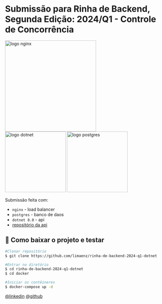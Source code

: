 # Submissão para Rinha de Backend, Segunda Edição: 2024/Q1 - Controle de Concorrência

<img src="https://upload.wikimedia.org/wikipedia/commons/c/c5/Nginx_logo.svg" alt="logo nginx" width="300" height="auto">
<br />
<img src="https://upload.wikimedia.org/wikipedia/commons/7/7d/Microsoft_.NET_logo.svg" alt="logo dotnet" width="200" height="auto">
<img src="https://upload.wikimedia.org/wikipedia/commons/2/29/Postgresql_elephant.svg" alt="logo postgres" width="200" height="auto">

Submissão feita com:
- `nginx` - load balancer
- `postgres` - banco de daos
- `dotnet 8.0` - api
- [repositório da api](https://github.com/limaenz/rinha-de-backend-2024-q1-dotnet)

## 📁 Como baixar o projeto e testar

```bash
#Clonar repositório
$ git clone https://github.com/limaenz/rinha-de-backend-2024-q1-dotnet

#Entrar no diretório
$ cd rinha-de-backend-2024-q1-dotnet
$ cd docker

#Iniciar os contêineres
$ docker-compose up -d
```

[@linkedin](https://www.linkedin.com/in/enzolima/)
[@github](https://github.com/limaenz/)
